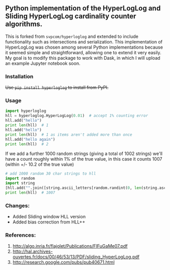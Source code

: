 Python implementation of the HyperLogLog and Sliding HyperLogLog cardinality counter algorithms. 
--------------------------------------------------------------------------------------------------

This is forked from `svpcom/hyperloglog` and extended to include functionality such as intersections and serialization.  This implementation of HyperLogLog was chosen among several Python implementations because it seemed simple and straightforward, allowing one to extend it very easily.  My goal is to modify this package to work with Dask, in which I will upload an example Jupyter notebook soon.

### Installation

~~Use ``pip install hyperloglog`` to install from PyPI.~~

### Usage

```python
import hyperloglog
hll = hyperloglog.HyperLogLog(0.01)  # accept 1% counting error
hll.add("hello")
print len(hll)  # 1
hll.add("hello")
print len(hll)  # 1 as items aren't added more than once
hll.add("hello again")
print len(hll)  # 2
```
If we add a further 1000 random strings (giving a total of 1002 strings) we'll have a count roughly within 1% of the true value, in this case it counts 1007 (within +/- 10.2 of the true value)

```python
# add 1000 random 30 char strings to hll
import random
import string
[hll.add("".join([string.ascii_letters[random.randint(0, len(string.ascii_letters)-1)] for n in range(30)])) for m in range(1000)]  
print len(hll)  # 1007
```

### Changes:

- Added Sliding window HLL version
- Added bias correction from HLL++

### References:

1. http://algo.inria.fr/flajolet/Publications/FlFuGaMe07.pdf
2. http://hal.archives-ouvertes.fr/docs/00/46/53/13/PDF/sliding_HyperLogLog.pdf
3. http://research.google.com/pubs/pub40671.html

